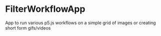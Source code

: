 # FilterWorkflowApp
App to run various p5.js workflows on a simple grid of images or creating short form gifs/videos
